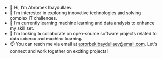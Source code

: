 - 👋 Hi, I’m Abrorbek Ibaydullaev.
- 👀 I’m interested in exploring innovative technologies and solving complex IT challenges.
- 🌱 I’m currently learning machine learning and data analysis to enhance my skill set.
- 💞️ I’m looking to collaborate on open-source software projects related to data science and machine learning.
- 📫 You can reach me via email at abrorbekibaydullaev@email.com. Let's connect and work together on exciting projects!

<!---
Abrorbek-Ibaydullaev/Abrorbek-Ibaydullaev is a ✨ special ✨ repository because its `README.md` (this file) appears on your GitHub profile.
You can click the Preview link to take a look at your changes.
--->
<!---sdsabdabsdfdgdfgsgdfsg
bdasndbashjdb sabdhjabsdjhbasdjlbasd hasbdhjabs zbcj adsasdas killer is goint to kill  you bro be aware lzc webuiqwdbaisj dsfbadhsjfnj vzcx vhjabdsjf vhj zhxcvjah sdfhjbdsjhf asfhj werbwefifbjds fhdbfjhasd vhj cvxhjz hdjv ahjd vhj cxzvhja dshjv hxcjv ejh vhje vx vhj hvxvchdfbhjbasdf jsdfbeurougdusfbhjadsf xjchvbzkjxcvdhbjksd adsjfhbdhjkbhbzhxbcv ajsdfbjhbfasjdfbsd xcjvhbjhbdsf jkjxbsd fhabdsfeoaeyy43 uhuvfasdhjk zcxnvbbhduy vcvxx vhsdh vh sdhv hd vhd vhs dfh sgdhs gfdgshgjd fg we rghe gerg  gsdfgj sdfgsdfgj  gdfsguuiuwer 
jasbdjabsddfgsdfgdfsgdfg
 kasdabsdlhrgwejrhgwerhgjrg wergwhjrgjehr jhdfghsjdafksdfguetuieubd djfgdfhsjkgsdfhgj
 dsadkjbasdb akbsjdjabsdwqeui hsdasgweiuasdghw czcghsdqasdiwyiyqiweb dsfdsfsdfdsfc cjnsjn
 djsfjdsbf rwrwrweg jwhrasdfsdfadsfwgerhj wejrbhjr
 jdsnfjdsbf
 kjkdbsfjdsbf;jsdbfdhjlf i have to commit 3 or 4 every dayfdgdfgsdf dfsgdfsg sdfg sdf gdfsgsdg sdfgsd
sdsadbasjh
-->
